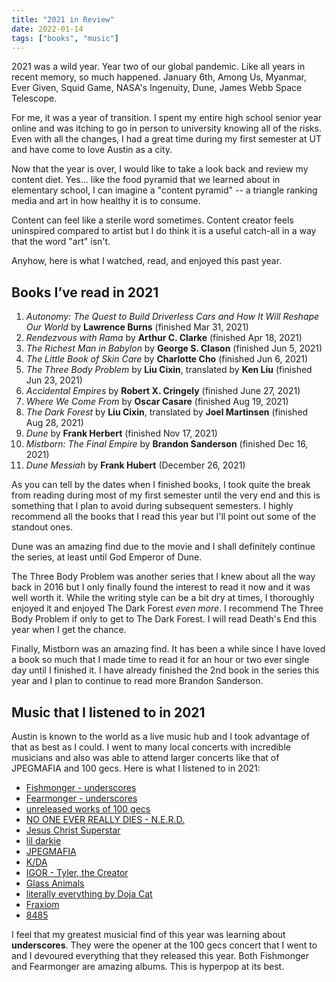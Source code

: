 ```yaml
---
title: "2021 in Review"
date: 2022-01-14
tags: ["books", "music"]
---
```


2021 was a wild year. Year two of our global pandemic. Like all years in recent memory, so much happened. January 6th, Among Us,  Myanmar, Ever Given, Squid Game, NASA's Ingenuity, Dune, James Webb Space Telescope.

For me, it was a year of transition. I spent my entire high school senior year online and was itching to go in person to university knowing all of the risks. Even with all the changes, I had a great time during my first semester at UT and have come to love Austin as a city. 

Now that the year is over, I would like to take a look back and review my content diet. Yes... like the food pyramid that we learned about in elementary school, I can imagine a "content pyramid" -- a triangle ranking media and art in how healthy it is to consume.

Content can feel like a sterile word sometimes. Content creator feels uninspired compared to artist but I do think it is a useful catch-all in a way that the word "art" isn't.

Anyhow, here is what I watched, read, and enjoyed this past year.

## Books I’ve read in 2021

1. *Autonomy: The Quest to Build Driverless Cars and How It Will Reshape Our World* by **Lawrence Burns** (finished Mar 31, 2021)
2. *Rendezvous with Rama* by **Arthur C. Clarke** (finished Apr 18, 2021)
3. *The Richest Man in Babylon* by **George S. Clason** (finished Jun 5, 2021)
4. *The Little Book of Skin Care* by **Charlotte Cho** (finished Jun 6, 2021)
5. *The Three Body Problem* by **Liu Cixin**, translated by **Ken Liu** (finished Jun 23, 2021)
6. *Accidental Empires* by **Robert X. Cringely** (finished June 27, 2021)
7. *Where We Come From* by **Oscar Casare** (finished Aug 19, 2021)
8. *The Dark Forest* by **Liu Cixin**, translated by **Joel Martinsen** (finished Aug 28, 2021)
9. *Dune* by **Frank Herbert** (finished Nov 17, 2021)
10. *Mistborn: The Final Empire* by **Brandon Sanderson** (finished Dec 16, 2021)
11. *Dune Messiah* by **Frank Hubert** (December 26, 2021)

As you can tell by the dates when I finished books, I took quite the break from reading during most of my first semester until the very end and this is something that I plan to avoid during subsequent semesters. I highly recommend all the books that I read this year but I'll point out some of the standout ones.

Dune was an amazing find due to the movie and I shall definitely continue the series, at least until God Emperor of Dune. 

The Three Body Problem was another series that I knew about all the way back in 2016 but I only finally found the interest to read it now and it was well worth it. While the writing style can be a bit dry at times, I thoroughly enjoyed it and enjoyed The Dark Forest *even more*. I recommend The Three Body Problem if only to get to The Dark Forest. I will read Death's End this year when I get the chance. 

Finally, Mistborn was an amazing find. It has been a while since I have loved a book so much that I made time to read it for an hour or two ever single day until I finished it. I have already finished the 2nd book in the series this year and I plan to continue to read more Brandon Sanderson. 

## Music that I listened to in 2021
Austin is known to the world as a live music hub and I took advantage of that as best as I could. I went to many local concerts with incredible musicians and also was able to attend larger concerts like that of JPEGMAFIA and 100 gecs. Here is what I listened to in 2021:
 * [Fishmonger - underscores](https://youtu.be/pvw55mpRvs4)
 * [Fearmonger - underscores](https://youtu.be/AnEUJXkWeVw)
 * [unreleased works of 100 gecs](https://youtu.be/ZqqxOi2sX1Y)
 * [NO ONE EVER REALLY DIES - N.E.R.D.](https://youtube.com/playlist?list=PLfKqpRMvmGbNpTuXNV9zuv1Un_0zd6FJu)
 * [Jesus Christ Superstar](https://youtube.com/playlist?list=OLAK5uy_l0QwPnY1MR21fgalcpYVAq6nqcFboUNm0)
 * [lil darkie](https://youtu.be/uIgQ81hfXNA)
 * [JPEGMAFIA](https://youtu.be/PO3mri47s7M)
 * [K/DA](https://youtu.be/RkID8_gnTxw)
 * [IGOR - Tyler, the Creator](https://youtube.com/playlist?list=OLAK5uy_mao9YHfZtBBTlxeT138lO0prcGHzNSWQM)
 * [Glass Animals](https://youtu.be/3WdAaAhhb6M)
 * [literally everything by Doja Cat](https://www.youtube.com/results?search_query=doja+cat)
 * [Fraxiom](https://youtu.be/CpZdfdg1TFM)
 * [8485](https://youtu.be/pH-tXTkl1oI)

I feel that my greatest musicial find of this year was learning about **underscores**. They were the opener at the 100 gecs concert that I went to and I devoured everything that they released this year. Both Fishmonger and Fearmonger are amazing albums. This is hyperpop at its best.

